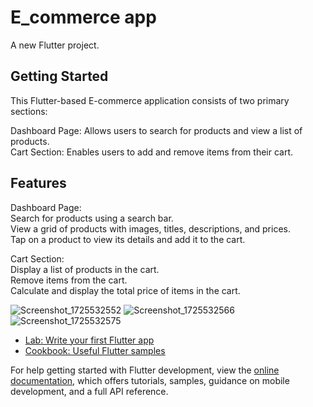 # E_commerce app

A new Flutter project.

## Getting Started

This Flutter-based E-commerce application consists of two primary sections:<br/>

Dashboard Page: Allows users to search for products and view a list of products.<br/>
Cart Section: Enables users to add and remove items from their cart.

## Features
Dashboard Page:<br/>
Search for products using a search bar.<br/>
View a grid of products with images, titles, descriptions, and prices.<br/>
Tap on a product to view its details and add it to the cart.<br/>

Cart Section:<br/>
Display a list of products in the cart.<br/>
Remove items from the cart.<br/>
Calculate and display the total price of items in the cart.<br/>

![Screenshot_1725532552](https://github.com/user-attachments/assets/e6a9656c-bfed-4b8c-bdf1-a7cc8c3d82e8)
![Screenshot_1725532566](https://github.com/user-attachments/assets/406063cb-7d06-4de6-b8e4-21549fd39277)
![Screenshot_1725532575](https://github.com/user-attachments/assets/1d05f39e-6dae-4350-8d81-79c67e4c4b03)



- [Lab: Write your first Flutter app](https://docs.flutter.dev/get-started/codelab)
- [Cookbook: Useful Flutter samples](https://docs.flutter.dev/cookbook)

For help getting started with Flutter development, view the
[online documentation](https://docs.flutter.dev/), which offers tutorials,
samples, guidance on mobile development, and a full API reference.
